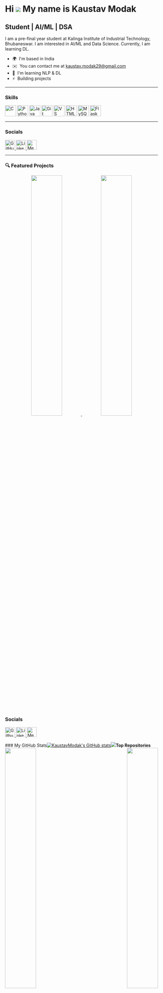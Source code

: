 Hi ![](https://user-images.githubusercontent.com/18350557/176309783-0785949b-9127-417c-8b55-ab5a4333674e.gif)
My name is Kaustav Modak
=====================================================================================================================================

Student | AI/ML | DSA
---------------------

I am a pre-final year student at Kalinga Institute of Industrial Technology, Bhubaneswar. I am interested in AI/ML and Data Science. Currently, I am learning DL.

*   🌍  I'm based in India
*   ✉️  You can contact me at [kaustav.modak29@gmail.com](mailto:kaustav.modak29@gmail.com)
*   🧠  I'm learning NLP & DL
*   ⚡  Building projects


---

### Skills

<p align="left">
  <a href="https://docs.microsoft.com/en-us/cpp/?view=msvc-170" target="_blank"><img src="https://raw.githubusercontent.com/danielcranney/readme-generator/main/public/icons/skills/c-colored.svg" width="36" height="36" alt="C" title="C"/></a>
  <a href="https://www.python.org/" target="_blank"><img src="https://raw.githubusercontent.com/danielcranney/readme-generator/main/public/icons/skills/python-colored.svg" width="36" height="36" alt="Python" title="Python"/></a>
  <a href="https://www.oracle.com/java/" target="_blank"><img src="https://raw.githubusercontent.com/danielcranney/readme-generator/main/public/icons/skills/java-colored.svg" width="36" height="36" alt="Java" title="Java"/></a>
  <a href="https://git-scm.com/" target="_blank"><img src="https://raw.githubusercontent.com/danielcranney/readme-generator/main/public/icons/skills/git-colored.svg" width="36" height="36" alt="Git" title="Git"/></a>
  <a href="https://code.visualstudio.com/" target="_blank"><img src="https://raw.githubusercontent.com/danielcranney/readme-generator/main/public/icons/skills/visualstudiocode-colored.svg" width="36" height="36" alt="VS Code" title="VS Code"/></a>
  <a href="https://developer.mozilla.org/en-US/docs/Glossary/HTML5" target="_blank"><img src="https://raw.githubusercontent.com/danielcranney/readme-generator/main/public/icons/skills/html5-colored.svg" width="36" height="36" alt="HTML5" title="HTML5"/></a>
  <a href="https://www.mysql.com/" target="_blank"><img src="https://raw.githubusercontent.com/danielcranney/readme-generator/main/public/icons/skills/mysql-colored.svg" width="36" height="36" alt="MySQL" title="MySQL"/></a>
  <a href="https://flask.palletsprojects.com/en/3.0.x/" target="_blank"><img src="https://raw.githubusercontent.com/danielcranney/readme-generator/main/public/icons/skills/flask-colored.svg" width="36" height="36" alt="Flask" title="Flask"/></a>
</p>

---

### Socials

<p align="left">
  <a href="https://www.github.com/KaustavModak" target="_blank" rel="noreferrer">
    <picture>
      <source media="(prefers-color-scheme: dark)" srcset="https://raw.githubusercontent.com/danielcranney/readme-generator/main/public/icons/socials/github-dark.svg" />
      <source media="(prefers-color-scheme: light)" srcset="https://raw.githubusercontent.com/danielcranney/readme-generator/main/public/icons/socials/github.svg" />
      <img src="https://raw.githubusercontent.com/danielcranney/readme-generator/main/public/icons/socials/github.svg" width="32" height="32" alt="GitHub" />
    </picture>
  </a>
  <a href="https://www.linkedin.com/in/kaustav-modak" target="_blank" rel="noreferrer">
    <picture>
      <source media="(prefers-color-scheme: dark)" srcset="https://raw.githubusercontent.com/danielcranney/readme-generator/main/public/icons/socials/linkedin-dark.svg" />
      <source media="(prefers-color-scheme: light)" srcset="https://raw.githubusercontent.com/danielcranney/readme-generator/main/public/icons/socials/linkedin.svg" />
      <img src="https://raw.githubusercontent.com/danielcranney/readme-generator/main/public/icons/socials/linkedin.svg" width="32" height="32" alt="LinkedIn" />
    </picture>
  </a>
  <a href="http://www.medium.com/kaustav.modak29" target="_blank" rel="noreferrer">
    <picture>
      <source media="(prefers-color-scheme: dark)" srcset="https://raw.githubusercontent.com/danielcranney/readme-generator/main/public/icons/socials/medium-dark.svg" />
      <source media="(prefers-color-scheme: light)" srcset="https://raw.githubusercontent.com/danielcranney/readme-generator/main/public/icons/socials/medium.svg" />
      <img src="https://raw.githubusercontent.com/danielcranney/readme-generator/main/public/icons/socials/medium.svg" width="32" height="32" alt="Medium" />
    </picture>
  </a>
</p>

---

### 🔍 Featured Projects

<div align="center">
  <a href="https://github.com/KaustavModak/Business-Aided-Customer-Feedback-Assessment-System">
    <img width="45%" src="https://github-readme-stats.vercel.app/api/pin/?username=KaustavModak&repo=Business-Aided-Customer-Feedback-Assessment-System&title_color=0891b2&text_color=ffffff&icon_color=0891b2&bg_color=1c1917&hide_border=true" />
  </a>
  <a href="https://github.com/KaustavModak/MULTIPLE-DISEASE-PREDICTION-SYSTEM">
    <img width="45%" src="https://github-readme-stats.vercel.app/api/pin/?username=KaustavModak&repo=MULTIPLE-DISEASE-PREDICTION-SYSTEM&title_color=0891b2&text_color=ffffff&icon_color=0891b2&bg_color=1c1917&hide_border=true" />
  </a>
</div>
                    </p>
                    
  ### Socials
                  
                  
  <p align="left">
                      <a href="https://www.github.com/KaustavModak" target="_blank" rel="noreferrer">
                    <picture>
                    <source media="(prefers-color-scheme: dark)" srcset="https://raw.githubusercontent.com/danielcranney/readme-generator/main/public/icons/socials/github-dark.svg" />
                    <source media="(prefers-color-scheme: light)" srcset="https://raw.githubusercontent.com/danielcranney/readme-generator/main/public/icons/socials/github.svg" />
                    <img src="https://raw.githubusercontent.com/danielcranney/readme-generator/main/public/icons/socials/github.svg" width="32" height="32" alt="Github" title="Github" />
                    </picture>
                    </a>
                      <a href="https://www.linkedin.com/in/kaustav-modak" target="_blank" rel="noreferrer">
                    <picture>
                    <source media="(prefers-color-scheme: dark)" srcset="https://raw.githubusercontent.com/danielcranney/readme-generator/main/public/icons/socials/linkedin-dark.svg" />
                    <source media="(prefers-color-scheme: light)" srcset="https://raw.githubusercontent.com/danielcranney/readme-generator/main/public/icons/socials/linkedin.svg" />
                    <img src="https://raw.githubusercontent.com/danielcranney/readme-generator/main/public/icons/socials/linkedin.svg" width="32" height="32" alt="LinkedIn" title="LinkedIn" />
                    </picture>
                    </a>
                      <a href="http://www.medium.com/kaustav.modak29" target="_blank" rel="noreferrer">
                    <picture>
                    <source media="(prefers-color-scheme: dark)" srcset="https://raw.githubusercontent.com/danielcranney/readme-generator/main/public/icons/socials/medium-dark.svg" />
                    <source media="(prefers-color-scheme: light)" srcset="https://raw.githubusercontent.com/danielcranney/readme-generator/main/public/icons/socials/medium.svg" />
                    <img src="https://raw.githubusercontent.com/danielcranney/readme-generator/main/public/icons/socials/medium.svg" width="32" height="32" alt="Medium" title="Medium" />
                    </picture>
                    </a></p>
### My GitHub Stats</b><a
                      href="http://www.github.com/KaustavModak"><img src="https://github-readme-stats.vercel.app/api?username=KaustavModak&show_icons=true&hide=&count_private=true&title_color=0891b2&text_color=ffffff&icon_color=0891b2&bg_color=1c1917&hide_border=true&show_icons=true" alt="KaustavModak's GitHub stats" /></a><a
                      href="http://www.github.com/KaustavModak"><img
                  src="https://github-readme-streak-stats.herokuapp.com/?user=KaustavModak&stroke=ffffff&background=1c1917&ring=0891b2&fire=0891b2&currStreakNum=ffffff&currStreakLabel=0891b2&sideNums=ffffff&sideLabels=ffffff&dates=ffffff&hide_border=true" /></a><b>Top Repositories</b><div width="100%" align="center"><a href="https://github.com/KaustavModak/Business-Aided-Customer-Feedback-Assessment-System" align="left"><img align="left" width="45%" src="https://github-readme-stats.vercel.app/api/pin/?username=KaustavModak&repo=Business-Aided-Customer-Feedback-Assessment-System&title_color=0891b2&text_color=ffffff&icon_color=0891b2&bg_color=1c1917&hide_border=true&locale=en" /></a><a href="https://github.com/KaustavModak/MULTIPLE-DISEASE-PREDICTION-SYSTEM" align="right"><img align="right" width="45%" src="https://github-readme-stats.vercel.app/api/pin/?username=KaustavModak&repo=MULTIPLE-DISEASE-PREDICTION-SYSTEM&title_color=0891b2&text_color=ffffff&icon_color=0891b2&bg_color=1c1917&hide_border=true&locale=en" /></a></div><br /><br /><br /><br /><br /><br /><br />
